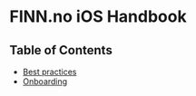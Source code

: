 # FINN.no iOS Handbook

## Table of Contents

* [Best practices](/BEST_PRACTICES.md)
* [Onboarding](/ONBOARDING.md)
